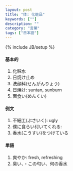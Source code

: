 ```yaml
---
layout: post
title: "体: 化粧品"
keywords: [""]
description: ""
category: "言葉"
tags: ["日本語"]
---
```

{% include JB/setup %}


#### 基本的
1. 化粧水
2. 日焼け止め
3. 洗顔料(せんがんりょう)
4. 日焼け: suntan, sunburn
3. 面食い(めんくい)

#### 例文
1. 不細工(ぶさいく): ugly
2. 僕に食らい付いてくれる: 
3. 香水(こうすい)をつけている


#### 単語
1. 爽やか: fresh, refreshing
2. 臭い、・この匂い、何の香水
